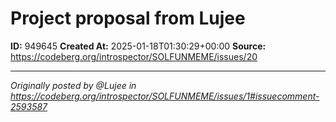 # Project proposal from Lujee

**ID:** 949645
**Created At:** 2025-01-18T01:30:29+00:00
**Source:** https://codeberg.org/introspector/SOLFUNMEME/issues/20

---



_Originally posted by @Lujee in https://codeberg.org/introspector/SOLFUNMEME/issues/1#issuecomment-2593587_